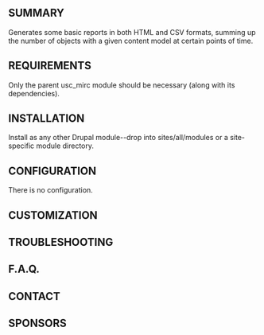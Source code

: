 SUMMARY
-------

Generates some basic reports in both HTML and CSV formats, summing up the
number of objects with a given content model at certain points of time.

REQUIREMENTS
------------

Only the parent usc_mirc module should be necessary (along with its
dependencies).

INSTALLATION
------------

Install as any other Drupal module--drop into sites/all/modules or a
site-specific module directory.

CONFIGURATION
-------------

There is no configuration.

CUSTOMIZATION
-------------


TROUBLESHOOTING
---------------


F.A.Q.
------


CONTACT
-------


SPONSORS
--------
